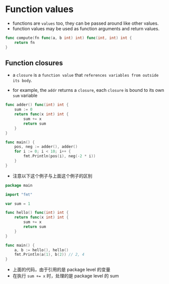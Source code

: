 # Function values

- functions are `values` too, they can be passed around like other values.
- function values may be used as function arguments and return values.

```go
func compute(fn func(a, b int) int) func(int, int) int {
	return fn
}
```

## Function closures

- a `closure` is a `function value` that `references variables from outside its body`.

- for example, the `addr` returns a `closure`, each `closure` is bound to its own `sum` variable

```go
func adder() func(int) int {
    sum := 0
    return func(x int) int {
        sum += x
        return sum
    }
}

func main() {
    pos, neg := adder(), adder()
    for i := 0; i < 10; i++ {
        fmt.Println(pos(i), neg(-2 * i))
    }
}
```

- 注意以下这个例子与上面这个例子的区别

```go
package main

import "fmt"

var sum = 1

func hello() func(int) int {
	return func(x int) int {
		sum += x
		return sum
	}
}

func main() {
	a, b := hello(), hello()
	fmt.Println(a(1), b(2)) // 2, 4
}
```

- 上面的代码，由于引用的是 package level 的变量
- 在执行 `sum += x` 时，处理的是 package level 的 sum
